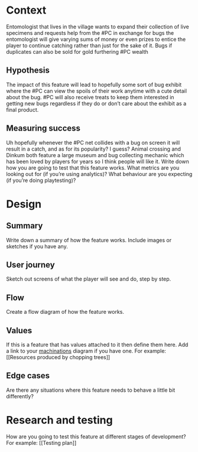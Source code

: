 # Context
Entomologist that lives in the village wants to expand their collection of live specimens and requests help from the #PC in exchange for bugs the entomologist will give varying sums of money or even prizes to entice the player to continue catching rather than just for the sake of it. Bugs if duplicates can also be sold for gold furthering #PC wealth
## Hypothesis
The impact of this feature will lead to hopefully some sort of bug exhibit where the #PC can view the spoils of their work anytime with a cute detail about the bug. #PC will also receive treats to keep them interested in getting new bugs regardless if they do or don’t care about the exhibit as a final product.
## Measuring success
Uh hopefully whenever the #PC net collides with a bug on screen it will result in a catch, and as for its popularity? I guess? Animal crossing and Dinkum both feature a large museum and bug collecting mechanic which has been loved by players for years so I think people will like it.
Write down how you are going to test that this feature works. What metrics are you looking out for (if you’re using analytics)? What behaviour are you expecting (if you’re doing playtesting)?
# Design

## Summary
Write down a summary of how the feature works. Include images or sketches if you have any.
## User journey
Sketch out screens of what the player will see and do, step by step.
## Flow
Create a flow diagram of how the feature works.
## Values
If this is a feature that has values attached to it then define them here.
Add a link to your [machinations](https://machinations.io/) diagram if you have one.
For example:
[[Resources produced by chopping trees]]
## Edge cases
Are there any situations where this feature needs to behave a little bit differently?
# Research and testing
How are you going to test this feature at different stages of development?
For example:
[[Testing plan]]